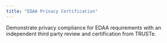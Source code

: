 ```yaml
---
title: "EDAA Privacy Certification"
---
```


Demonstrate privacy compliance for EDAA requirements with an independent third party review and certification from TRUSTe.

